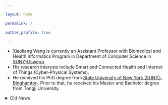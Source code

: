 ```yaml
---

layout: home

permalink: /

author_profile: true

---
```



* Xiaoliang Wang is currently an Assistant Professor with Biomedical and Health Informatics Program in Department of Computer Science in [SUNY-Oswego](http://www.oswego.edu/).
* His research interests include Smart and Connected Health and Internet of Things (Cyber-Physical Systems).
* He received his PhD degree from [State University of New York (SUNY)-Binghamton](http://www.binghamton.edu/index.php). Prior to that, he received his Master and Bachelor degree from Tongji University.


<details>
  <summary>Old News</summary>
<br>
June, 2022. Dr. Xiaoliang Wang worked with the student from Virginia Microelectronics Consortium (VMEC) Scholar Program to design <i>Field-Programmable Gate Array (FPGA) Based Cyber-Physical Systems for Deep Learning</i>.&nbsp;<br><br>
April, 2022. Dr. Xiaoliang Wang's research work on <i>Deep Learning for Image Segmentation of Cracks in Metal Additive Manufacturing</i> has been exhibited in I-DREAM4D Manufacturing Expo & Exhibition.&nbsp;<br><br>
Dr. Xiaoliang Wang, as PI, received Innovation Fund from Commonwealth Center for Advanced Manufacturing (CCAM) to support his research in <i>Field-Programmable Gate Array (FPGA) Based Cyber-Physical Systems for Smart Manufacturing</i>.&nbsp;<br><br>
April, 2021. Dr. Xiaoliang Wang joined VSU Graduate Research Initiative (VGRI) Committee and attended VGRI Annual Conference.&nbsp;<br><br>
June 15, 2020. Dr. Xiaoliang Wang, as PI, received research grant from US Department of Defense (DoD) Innovation Driven Research/education Ecosystem for Advanced Manufacturing for the Defense (I-DREAM4D) Consortium to support his research.&nbsp;<br><br>
December, 2019. Dr. Xiaoliang Wang, as Co-PI, received Research and Education Program for HBCU/MI Equipment Award from US Department of Defense (DoD) to support his research in <i>Cyber-Physical Systems for Smart Manufacturing</i>.&nbsp;<br><br>
August 7, 2019. Dr. Xiaoliang Wang joined <i>Surface Engineering Research Day</i> hosted by Commonwealth Center for Advanced Manufacturing (CCAM) in Disputanta, VA.&nbsp;<br><br> 
April 30, 2019. Dr. Xiaoliang Wang with his students attended and presented their work at <i>the Logistics Workshop on Intermodal Mobility of Goods and Services</i> held by Virginia Commonwealth Center for Advanced Logistics Systems (CCALS) in Richmond, VA.&nbsp;<br><br>
</details>
